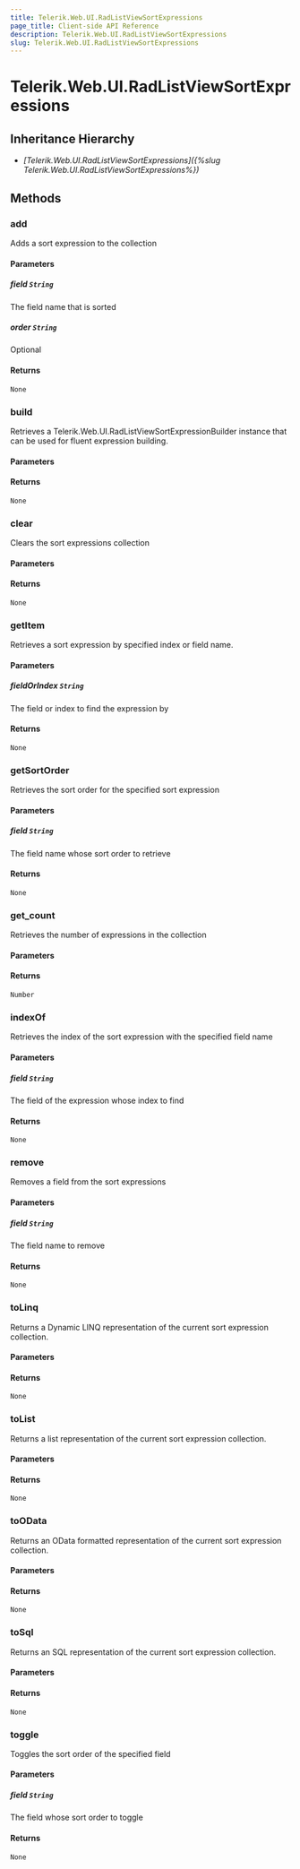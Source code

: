 ```yaml
---
title: Telerik.Web.UI.RadListViewSortExpressions
page_title: Client-side API Reference
description: Telerik.Web.UI.RadListViewSortExpressions
slug: Telerik.Web.UI.RadListViewSortExpressions
---
```


# Telerik.Web.UI.RadListViewSortExpressions  

## Inheritance Hierarchy

* *[Telerik.Web.UI.RadListViewSortExpressions]({%slug Telerik.Web.UI.RadListViewSortExpressions%})*

## Methods

###  add

Adds a sort expression to the collection

#### Parameters

##### field `String`

The field name that is sorted

##### order `String`

Optional

#### Returns

`None` 

###  build

Retrieves a Telerik.Web.UI.RadListViewSortExpressionBuilder instance that can be used for fluent expression building.

#### Parameters

#### Returns

`None` 

###  clear

Clears the sort expressions collection

#### Parameters

#### Returns

`None` 

###  getItem

Retrieves a sort expression by specified index or field name.

#### Parameters

##### fieldOrIndex `String`

The field or index to find the expression by

#### Returns

`None` 

###  getSortOrder

Retrieves the sort order for the specified sort expression

#### Parameters

##### field `String`

The field name whose sort order to retrieve

#### Returns

`None` 

###  get_count

Retrieves the number of expressions in the collection

#### Parameters

#### Returns

`Number` 

###  indexOf

Retrieves the index of the sort expression with the specified field name

#### Parameters

##### field `String`

The field of the expression whose index to find

#### Returns

`None` 

###  remove

Removes a field from the sort expressions

#### Parameters

##### field `String`

The field name to remove

#### Returns

`None` 

###  toLinq

Returns a Dynamic LINQ representation of the current sort expression collection.

#### Parameters

#### Returns

`None` 

###  toList

Returns a list representation of the current sort expression collection.

#### Parameters

#### Returns

`None` 

###  toOData

Returns an OData formatted representation of the current sort expression collection.

#### Parameters

#### Returns

`None` 

###  toSql

Returns an SQL representation of the current sort expression collection.

#### Parameters

#### Returns

`None` 

###  toggle

Toggles the sort order of the specified field

#### Parameters

##### field `String`

The field whose sort order to toggle

#### Returns

`None` 


